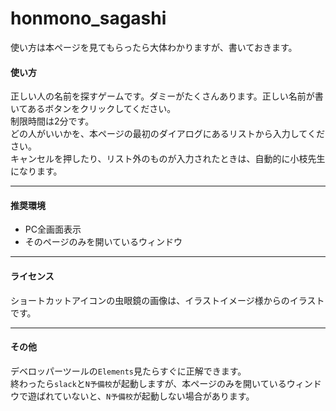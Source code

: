 # honmono_sagashi

使い方は本ページを見てもらったら大体わかりますが、書いておきます。

#### 使い方

正しい人の名前を探すゲームです。ダミーがたくさんあります。正しい名前が書いてあるボタンをクリックしてください。  
制限時間は2分です。  
どの人がいいかを、本ページの最初のダイアログにあるリストから入力してください。  
キャンセルを押したり、リスト外のものが入力されたときは、自動的に小枝先生になります。
___

#### 推奨環境

- PC全画面表示
- そのページのみを開いているウィンドウ
___

#### ライセンス

ショートカットアイコンの虫眼鏡の画像は、イラストイメージ様からのイラストです。
___
#### その他

デベロッパーツールの`Elements`見たらすぐに正解できます。  
終わったら`slack`と`N予備校`が起動しますが、本ページのみを開いているウィンドウで遊ばれていないと、`N予備校`が起動しない場合があります。  
